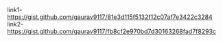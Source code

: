 link1-https://gist.github.com/gaurav9117/81e3d115f5132f12c07af7e3422c3284
link2-https://gist.github.com/gaurav9117/fb8cf2e970bd7d30163268fad7f8293c

